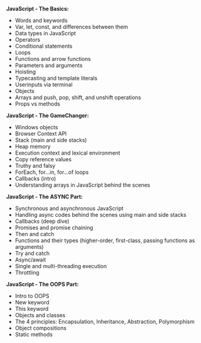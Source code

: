 **JavaScript - The Basics:**
- Words and keywords
- Var, let, const, and differences between them
- Data types in JavaScript
- Operators
- Conditional statements
- Loops
- Functions and arrow functions
- Parameters and arguments
- Hoisting
- Typecasting and template literals
- Userinputs via terminal
- Objects
- Arrays and push, pop, shift, and unshift operations
- Props vs methods

**JavaScript - The GameChanger:**
- Windows objects
- Browser Context API
- Stack (main and side stacks)
- Heap memory
- Execution context and lexical environment
- Copy reference values
- Truthy and falsy
- ForEach, for...in, for...of loops
- Callbacks (intro)
- Understanding arrays in JavaScript behind the scenes

**JavaScript - The ASYNC Part:**
- Synchronous and asynchronous JavaScript
- Handling async codes behind the scenes using main and side stacks
- Callbacks (deep dive)
- Promises and promise chaining
- Then and catch
- Functions and their types (higher-order, first-class, passing functions as arguments)
- Try and catch
- Async/await
- Single and multi-threading execution
- Throttling

**JavaScript - The OOPS Part:**
- Intro to OOPS
- New keyword
- This keyword
- Objects and classes
- The 4 principles: Encapsulation, Inheritance, Abstraction, Polymorphism
- Object compositions
- Static methods